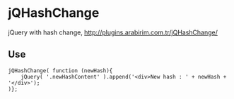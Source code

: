 jQHashChange
============

jQuery with hash change, http://plugins.arabirim.com.tr/jQHashChange/


Use
-----------

    jQHashChange( function (newHash){
        jQuery( '.newHashContent' ).append('<div>New hash : ' + newHash + '</div>');
    )};
